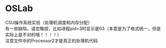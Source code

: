 # OSLab
CSU操作系统实验（处理机调度和内存分配）  
有一些缺陷，请忽略捏，比如进程pid=3时显示是03（本意是为了格式统一，但是实际上是不对的哦！！！！）  
注意文件中的Processor2才是真正的处理机代码  
